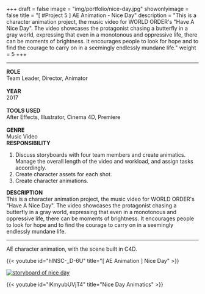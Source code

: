 +++
draft = false
image = "img/portfolio/nice-day.jpg"
showonlyimage = false
title = "[ #Project 5 ] AE Animation - Nice Day"
description = "This is a character animation project, the music video for WORLD ORDER's \"Have A Nice Day\". The video showcases the protagonist chasing a butterfly in a gray world, expressing that even in a monotonous and oppressive life, there can be moments of brightness. It encourages people to look for hope and to find the courage to carry on in a seemingly endlessly mundane life."
weight = 5
+++

---

<div class="table">
    <div class="row">
        <div class="cell border-right col-1">
            <strong>ROLE</strong><br>
            Team Leader, Director, Animator<br><br>
            <strong>YEAR</strong><br>
            2017<br><br>
            <strong>TOOLS USED</strong><br>
            After Effects, Illustrator, Cinema 4D, Premiere<br><br>
            <strong>GENRE</strong><br>
            Music Video
        </div>
        <div class="cell border-right col-2">
            <strong>RESPONSIBILITY</strong>
            <ol>
                <li>
                    Discuss storyboards with four team members and create animatics. Manage the overall length of the video and workload, and assign tasks accordingly.
                </li>
                <li>
                    Create character assets for each shot.
                </li>
                <li>
                    Create character animations.
                </li>
            </ol>
        </div>
        <div class="cell col-3">
            <strong>DESCRIPTION</strong><br>
            This is a character animation project, the music video for WORLD ORDER's "Have A Nice Day". The video showcases the protagonist chasing a butterfly in a gray world, expressing that even in a monotonous and oppressive life, there can be moments of brightness. It encourages people to look for hope and to find the courage to carry on in a seemingly endlessly mundane life.
        </div>
    </div>
</div>

---

AE character animation, with the scene built in C4D.

{{< youtube id="hlNSC-_D-6U" title="[ AE Animation ] Nice Day" >}}
<br>

<div style="display: none">
[![snapshot 1 of nice day][1]][1]

[![snapshot 2 of nice day][2]][2]

[![snapshot 3 of nice day][3]][3]

[1]: /img/portfolio/nice-day-1.png
[2]: /img/portfolio/nice-day-2.png
[3]: /img/portfolio/nice-day-3.png
</div>

[![storyboard of nice day][4]][4]

[4]: /img/portfolio/nice-day-storyboard.png

{{< youtube id="lKmyubUVjT4" title="Nice Day Animatics" >}}
<br>
